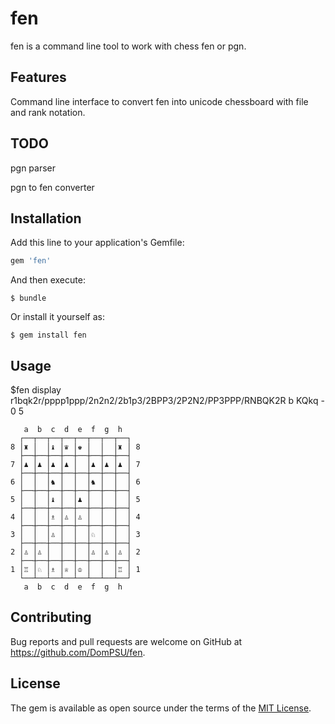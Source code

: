 # fen

fen is a command line tool to work with chess fen or pgn.

## Features

Command line interface to convert fen into unicode chessboard with
file and rank notation.

## TODO

pgn parser

pgn to fen converter

## Installation

Add this line to your application's Gemfile:

```ruby
gem 'fen'
```

And then execute:

    $ bundle

Or install it yourself as:

    $ gem install fen

## Usage

$fen display r1bqk2r/pppp1ppp/2n2n2/2b1p3/2BPP3/2P2N2/PP3PPP/RNBQK2R b KQkq - 0 5
```
   a  b  c  d  e  f  g  h  
  ┌──┬──┬──┬──┬──┬──┬──┬──┐
8 │♜ │  │♝ │♛ │♚ │  │  │♜ │ 8
  ├──┼──┼──┼──┼──┼──┼──┼──┤
7 │♟ │♟ │♟ │♟ │  │♟ │♟ │♟ │ 7
  ├──┼──┼──┼──┼──┼──┼──┼──┤
6 │  │  │♞ │  │  │♞ │  │  │ 6
  ├──┼──┼──┼──┼──┼──┼──┼──┤
5 │  │  │♝ │  │♟ │  │  │  │ 5
  ├──┼──┼──┼──┼──┼──┼──┼──┤
4 │  │  │♗ │♙ │♙ │  │  │  │ 4
  ├──┼──┼──┼──┼──┼──┼──┼──┤
3 │  │  │♙ │  │  │♘ │  │  │ 3
  ├──┼──┼──┼──┼──┼──┼──┼──┤
2 │♙ │♙ │  │  │  │♙ │♙ │♙ │ 2
  ├──┼──┼──┼──┼──┼──┼──┼──┤
1 │♖ │♘ │♗ │♕ │♔ │  │  │♖ │ 1
  └──┴──┴──┴──┴──┴──┴──┴──┘
   a  b  c  d  e  f  g  h  
```
## Contributing

Bug reports and pull requests are welcome on GitHub at https://github.com/DomPSU/fen.

## License

The gem is available as open source under the terms of the [MIT License](https://opensource.org/licenses/MIT).
